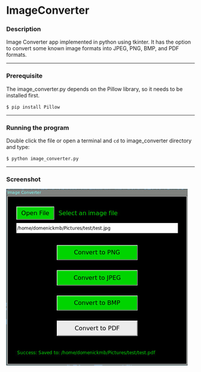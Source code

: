 # ImageConverter

### Description

Image Converter app implemented in python using tkinter. It has the option to convert some known image formats into JPEG, PNG, BMP, and PDF formats.

***

### Prerequisite
The image_converter.py depends on the Pillow library, so it needs to be installed first.
```
$ pip install Pillow
```

***

### Running the program
Double click the file or open a terminal and `cd` to image_converter directory and type:  
```
$ python image_converter.py
```

***

### Screenshot
![screenshot](images/screenshot.jpg)
